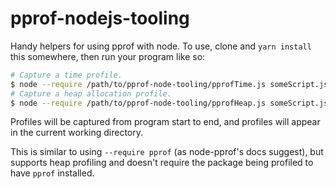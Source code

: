 # pprof-nodejs-tooling

Handy helpers for using pprof with node. To use, clone and `yarn install` this
somewhere, then run your program like so:

```sh
# Capture a time profile.
$ node --require /path/to/pprof-node-tooling/pprofTime.js someScript.js
# Capture a heap allocation profile.
$ node --require /path/to/pprof-node-tooling/pprofHeap.js someScript.js
```

Profiles will be captured from program start to end, and profiles will appear
in the current working directory.

This is similar to using `--require pprof` (as node-pprof's docs suggest),
but supports heap profiling and doesn't require the package being profiled
to have `pprof` installed.
